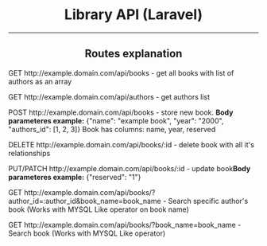 <h1 style='text-align:center'>Library API (Laravel)</h1>
<hr>
<h2 style='text-align:center'>Routes explanation</h2>
<p>GET http://example.domain.com/api/books - get all books with list of authors as an array</p>
<p>GET http://example.domain.com/api/authors - get authors list</p>
<p>
    POST http://example.domain.com/api/books - store new book. 
    <b>Body parameteres example:</b>
    <span>{"name": "example book", "year": "2000", "authors_id": [1, 2, 3]}</span>
    <span>Book has columns: name, year, reserved</span>
</p>
<p>DELETE http://example.domain.com/api/books/:id - delete book with all it's relationships</p>
<p>PUT/PATCH http://example.domain.com/api/books/:id - update book<b>Body parameteres example:</b> <span>{"reserved": "1"}</span></p>
<p>GET http://example.domain.com/api/books/?author_id=:author_id&book_name=book_name - Search specific author's book (Works with MYSQL Like operator on book name)</p>
<p>GET http://example.domain.com/api/books/?book_name=book_name - Search book (Works with MYSQL Like operator)</p>
